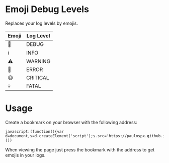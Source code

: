 # Emoji Debug Levels	 
Replaces your log levels by emojis.



| Emoji | Log Level |
| ----- | --------- |
| 🦟     | DEBUG     |
| ℹ️     | INFO      |
| ⚠️     | WARNING   |
| 💩     | ERROR     |
| 😠     | CRITICAL  |
| 💀     | FATAL     |



# Usage

Create a bookmark on your browser with the following address:

    javascript:(function(){var d=document,s=d.createElement('script');s.src='https://paulospx.github.io/loglevel2emoji/emoji_log_level.js';d.body.appendChild(s);}())

When viewing the page just press the bookmark with the address to get emojis in your logs.